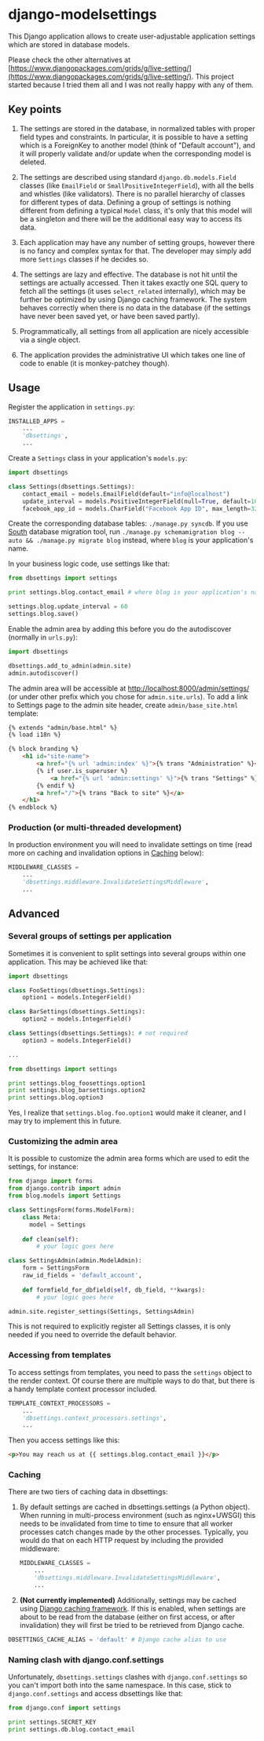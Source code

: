 django-modelsettings
====================

This Django application allows to create user-adjustable application settings which are stored in database models. 

Please check the other alternatives at [https://www.djangopackages.com/grids/g/live-setting/](https://www.djangopackages.com/grids/g/live-setting/). This project started because I tried them all and I was not really happy with any of them.

Key points
----------

1. The settings are stored in the database, in normalized tables with proper field types and constraints. In particular, it is possible to have a setting which is a ForeignKey to another model (think of "Default account"), and it will properly validate and/or update when the corresponding model is deleted.

2. The settings are described using standard `django.db.models.Field` classes (like `EmailField` or `SmallPositiveIntegerField`), with all the bells and whistles (like validators). There is no parallel hierarchy of classes for different types of data. Defining a group of settings is nothing different from defining a typical `Model` class, it's only that this model will be a singleton and there will be the additional easy way to access its data.

3. Each application may have any number of setting groups, however there is no fancy and complex syntax for that. The developer may simply add more `Settings` classes if he decides so.

4. The settings are lazy and effective. The database is not hit until the settings are actually accessed. Then it takes exactly one SQL query to fetch all the settings (it uses `select_related` internally), which may be further be optimized by using Django caching framework. The system behaves correctly when there is no data in the database (if the settings have never been saved yet, or have been saved partly).

5. Programmatically, all settings from all application are nicely accessible via a single object.

5. The application provides the administrative UI which takes one line of code to enable (it is monkey-patchey though).

Usage
-----

Register the application in `settings.py`:

```python
INSTALLED_APPS =
	...
	'dbsettings',
	...
```

Create a `Settings` class in your application's `models.py`:

```python
import dbsettings

class Settings(dbsettings.Settings):
	contact_email = models.EmailField(default="info@localhost")
	update_interval = models.PositiveIntegerField(null=True, default=10, help_text="Update interval in seconds")
	facebook_app_id = models.CharField("Facebook App ID", max_length=32, blank=True)
```

Create the corresponding database tables: `./manage.py syncdb`.
If you use [South](http://south.aeracode.org/) database migration tool, run
`./manage.py schemamigration blog --auto && ./manage.py migrate blog` instead, where `blog` is your application's name.

In your business logic code, use settings like that:

```python
from dbsettings import settings

print settings.blog.contact_email # where blog is your application's name

settings.blog.update_interval = 60
settings.blog.save()
```

Enable the admin area by adding this before you do the autodiscover (normally in `urls.py`):

```python
import dbsettings

dbsettings.add_to_admin(admin.site)
admin.autodiscover()
```

The admin area will be accessible at [http://localhost:8000/admin/settings/](http://localhost:8000/admin/settings/) (or under other prefix which you chose for `admin.site.urls`). To add a link to Settings page to the admin site header, create `admin/base_site.html` template:

```html
{% extends "admin/base.html" %}
{% load i18n %}

{% block branding %}
	<h1 id="site-name">
		<a href="{% url 'admin:index' %}">{% trans "Administration" %}</a> |
		{% if user.is_superuser %}
			<a href="{% url 'admin:settings' %}">{% trans "Settings" %}</a> |
		{% endif %}
		<a href="/">{% trans "Back to site" %}</a>
	</h1>
{% endblock %}
```

### Production (or multi-threaded development)

In production environment you will need to invalidate settings on time (read more on caching and invalidation options in [Caching](#caching) below):

```python
MIDDLEWARE_CLASSES =
	...
	'dbsettings.middleware.InvalidateSettingsMiddleware',
	...
```

Advanced
--------

### Several groups of settings per application

Sometimes it is convenient to split settings into several groups within one application. This may be achieved like that:

```python
import dbsettings

class FooSettings(dbsettings.Settings):
	option1 = models.IntegerField()

class BarSettings(dbsettings.Settings):
	option2 = models.IntegerField()

class Settings(dbsettings.Settings): # not required
	option3 = models.IntegerField()

...

from dbsettings import settings

print settings.blog_foosettings.option1
print settings.blog_barsettings.option2
print settings.blog.option3
```

Yes, I realize that `settings.blog.foo.option1` would make it cleaner, and I may try to implement this in future.

### Customizing the admin area

It is possible to customize the admin area forms which are used to edit the settings, for instance:

```python
from django import forms
from django.contrib import admin
from blog.models import Settings

class SettingsForm(forms.ModelForm):
    class Meta:
      model = Settings
        
    def clean(self):
        # your logic goes here

class SettingsAdmin(admin.ModelAdmin):
    form = SettingsForm
	raw_id_fields = 'default_account',
    
    def formfield_for_dbfield(self, db_field, **kwargs):
        # your logic goes here

admin.site.register_settings(Settings, SettingsAdmin)
```
This is not required to explicitly register all Settings classes, it is only needed if you need to override the default behavior.

### Accessing from templates

To access settings from templates, you need to pass the `settings` object to the render context. Of course there are multiple ways to do that, but there is a handy template context processor included.

```python
TEMPLATE_CONTEXT_PROCESSORS =
    ...
    'dbsettings.context_processors.settings',
    ...
```

Then you access settings like this:

```html
<p>You may reach us at {{ settings.blog.contact_email }}</p>
```

### Caching

There are two tiers of caching data in dbsettings:

1. By default settings are cached in dbsettings.settings (a Python object). When running in multi-process environment (such as nginx+UWSGI) this needs to be invalidated from time to time to ensure that all worker processes catch changes made by the other processes. Typically, you would do that on each HTTP request by including the provided middleware:
	```python
	MIDDLEWARE_CLASSES =
		...
		'dbsettings.middleware.InvalidateSettingsMiddleware',
		...
	```

2. **(Not currently implemented)** Additionally, settings may be cached using [Django caching framework](https://docs.djangoproject.com/en/dev/topics/cache/). If this is enabled, when settings are about to be read from the database (either on first access, or after invalidation) they will first be tried to be retrieved from Django cache.
```python
DBSETTINGS_CACHE_ALIAS = 'default' # Django cache alias to use
```

### Naming clash with django.conf.settings

Unfortunately, `dbsettings.settings` clashes with `django.conf.settings` so you can't import both into the same namespace. In this case, stick to `django.conf.settings` and access dbsettings like that:

```python
from django.conf import settings

print settings.SECRET_KEY
print settings.db.blog.contact_email
```
